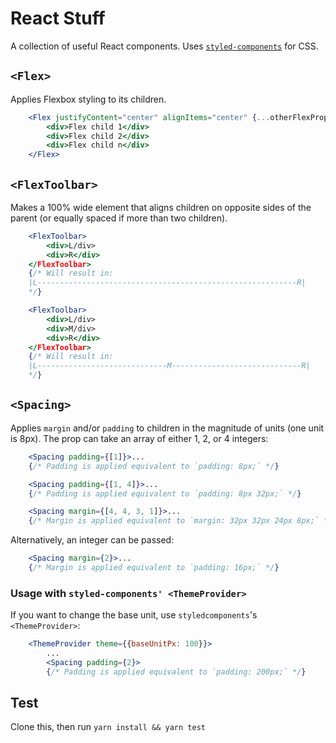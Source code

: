 # React Stuff
A collection of useful React components. Uses [`styled-components`](https://github.com/styled-components/styled-components) for CSS.


## `<Flex>`
Applies Flexbox styling to its children.
```jsx
    <Flex justifyContent="center" alignItems="center" {...otherFlexProps}>
        <div>Flex child 1</div>
        <div>Flex child 2</div>
        <div>Flex child n</div>
    </Flex>
```


## `<FlexToolbar>`
Makes a 100% wide element that aligns children on opposite sides of the parent (or equally spaced if more than two children).
```jsx
    <FlexToolbar>
        <div>L/div>
        <div>R</div>
    </FlexToolbar>
    {/* Will result in:
    |L----------------------------------------------------------R|
    */}
```

```jsx
    <FlexToolbar>
        <div>L/div>
        <div>M/div>
        <div>R</div>
    </FlexToolbar>
    {/* Will result in:
    |L-----------------------------M-----------------------------R|
    */}
```


## `<Spacing>`
Applies `margin` and/or `padding` to children in the magnitude of units (one unit is 8px). The prop can take an array of either 1, 2, or 4 integers:
```jsx
    <Spacing padding={[1]}>...
    {/* Padding is applied equivalent to `padding: 8px;` */}
```
```jsx
    <Spacing padding={[1, 4]}>...
    {/* Padding is applied equivalent to `padding: 8px 32px;` */}
```
```jsx
    <Spacing margin={[4, 4, 3, 1]}>...
    {/* Margin is applied equivalent to `margin: 32px 32px 24px 8px;` */}
```
Alternatively, an integer can be passed:
```jsx
    <Spacing margin={2}>...
    {/* Margin is applied equivalent to `padding: 16px;` */}
```


### Usage with `styled-components' <ThemeProvider>`
If you want to change the base unit, use `styledcomponents`'s `<ThemeProvider>`:
```jsx
    <ThemeProvider theme={{baseUnitPx: 100}}>
        ...
        <Spacing padding={2}>
        {/* Padding is applied equivalent to `padding: 200px;` */}
```


## Test
Clone this, then run `yarn install && yarn test`
